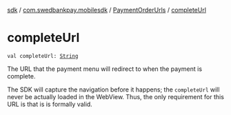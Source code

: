 [sdk](../../index.md) / [com.swedbankpay.mobilesdk](../index.md) / [PaymentOrderUrls](index.md) / [completeUrl](./complete-url.md)

# completeUrl

`val completeUrl: `[`String`](https://kotlinlang.org/api/latest/jvm/stdlib/kotlin/-string/index.html)

The URL that the payment menu will redirect to when the payment is complete.

The SDK will capture the navigation before it happens; the `completeUrl` will never be
actually loaded in the WebView. Thus, the only requirement for this URL is that is is
formally valid.

